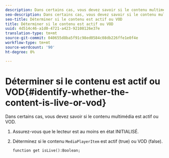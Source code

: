 ```yaml
---
description: Dans certains cas, vous devez savoir si le contenu multimédia est actif ou VOD.
seo-description: Dans certains cas, vous devez savoir si le contenu multimédia est actif ou VOD.
seo-title: Déterminer si le contenu est actif ou VOD
title: Déterminer si le contenu est actif ou VOD
uuid: 4d514c46-a1d0-4721-a423-92108126e37e
translation-type: tm+mt
source-git-commit: 040655d8ba5f91c98ed0584c08db226ffe1e0f4e
workflow-type: tm+mt
source-wordcount: '90'
ht-degree: 0%

---
```



# Déterminer si le contenu est actif ou VOD{#identify-whether-the-content-is-live-or-vod}

Dans certains cas, vous devez savoir si le contenu multimédia est actif ou VOD.

1. Assurez-vous que le lecteur est au moins en état INITIALISÉ.
1. Déterminez si le contenu `MediaPlayerItem` est actif (true) ou VOD (false).

   ```
   function get isLive():Boolean;
   ```

